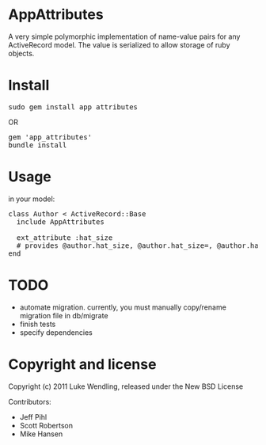 # AppAttributes

A very simple polymorphic implementation of name-value pairs for any ActiveRecord model. The value is serialized to allow storage of ruby objects.

# Install

<pre>
sudo gem install app_attributes
</pre>

OR

<pre>
gem 'app_attributes'
bundle install
</pre>

# Usage

in your model:

<pre>
class Author < ActiveRecord::Base
  include AppAttributes

  ext_attribute :hat_size
  # provides @author.hat_size, @author.hat_size=, @author.hat_size?
end
</pre>

# TODO

* automate migration. currently, you must manually copy/rename migration file in db/migrate
* finish tests
* specify dependencies

# Copyright and license

Copyright (c) 2011 Luke Wendling, released under the New BSD License

Contributors:

*   Jeff Pihl
*   Scott Robertson
*   Mike Hansen
